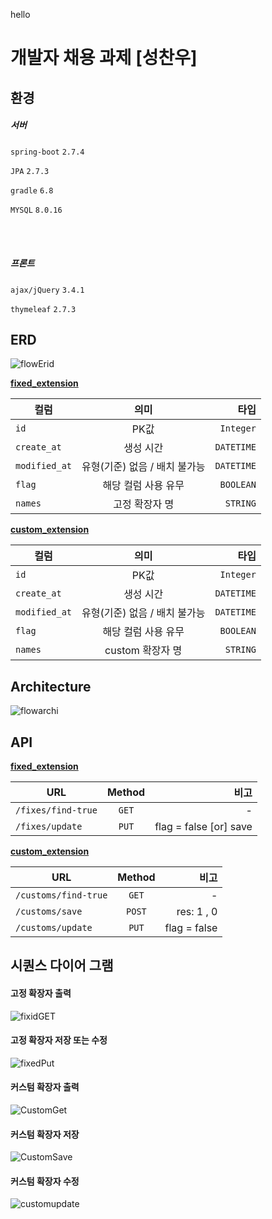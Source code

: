 hello


개발자 채용 과제 [성찬우]
===================


## 환경

##### 서버
`spring-boot` `2.7.4`

`JPA` `2.7.3`

`gradle` `6.8`

`MYSQL` `8.0.16`

<br>
<br>

##### 프론트
`ajax/jQuery` `3.4.1`

`thymeleaf` `2.7.3`


## ERD
  
  ![flowErid](https://user-images.githubusercontent.com/84306157/195924429-e097c57e-a893-4b07-a166-29ab7b09dd4c.png)


<strong><u> fixed_extension </u></strong>

컬럼 | 의미 | 타입
|---|:---:|---:|
| `id` | PK값 | `Integer` |
| `create_at` | 생성 시간 | `DATETIME` |
| `modified_at` | 유형(기준) 없음 / 배치 불가능 | `DATETIME` |
| `flag` | 해당 컬럼 사용 유무 | `BOOLEAN` |
| `names` | 고정 확장자 명 | `STRING` |

<strong><u> custom_extension </u></strong>

컬럼 | 의미 | 타입
|---|:---:|---:|
| `id` | PK값 | `Integer` |
| `create_at` | 생성 시간 | `DATETIME` |
| `modified_at` | 유형(기준) 없음 / 배치 불가능 | `DATETIME` |
| `flag` | 해당 컬럼 사용 유무 | `BOOLEAN` |
| `names` | custom 확장자 명 | `STRING` |

## Architecture

![flowarchi](https://user-images.githubusercontent.com/84306157/195933803-5765d627-a203-474b-9104-6d8bf40adf10.png)


## API

<strong><u> fixed_extension </u></strong>

URL | Method | 비고
|---|:---:|---:|
| `/fixes/find-true` | `GET` | - |  
| `/fixes/update` | `PUT` | flag = false [or] save | 




<strong><u> custom_extension </u></strong>

URL | Method | 비고
|---|:---:|---:|
| `/customs/find-true` | `GET` | - |  
| `/customs/save	` | `POST` | res: 1 , 0 | 
| `/customs/update` | `PUT` | flag = false | 

## 시퀀스 다이어 그램

#### 고정 확장자 출력
![fixidGET](https://user-images.githubusercontent.com/84306157/195940801-2267abbd-1cf0-489a-914c-9bd011131885.png)

#### 고정 확장자 저장 또는 수정
![fixedPut](https://user-images.githubusercontent.com/84306157/195940826-45d05ea2-d3f1-4040-9b72-3e2c775278dc.png)

#### 커스텀 확장자 출력
![CustomGet](https://user-images.githubusercontent.com/84306157/195940843-2104dc57-de0e-4d14-8020-086345c28f99.png)

#### 커스텀 확장자 저장 
![CustomSave](https://user-images.githubusercontent.com/84306157/195940865-403ade4b-6ff2-4c39-87e1-90c456c4d57d.png)

#### 커스텀 확장자 수정
![customupdate](https://user-images.githubusercontent.com/84306157/195940879-b6bf38e3-2bc1-419a-9d81-f87e9201552f.png)








